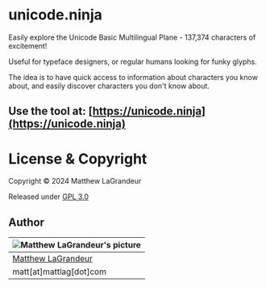 # unicode.ninja

Easily explore the Unicode Basic Multilingual Plane - 137,374 characters of excitement!

Useful for typeface designers, or regular humans looking for funky glyphs.

The idea is to have quick access to information about characters you know about, and
easily discover characters you don't know about.

## Use the tool at: [https://unicode.ninja](https://unicode.ninja)

# License & Copyright

Copyright © 2024 Matthew LaGrandeur

Released under [GPL 3.0](https://www.gnu.org/licenses/gpl-3.0-standalone.html)

## Author

| ![Matthew LaGrandeur's picture](https://1.gravatar.com/avatar/f6f7b963adc54db7e713d7bd5f4903ec?s=70) |
| ---------------------------------------------------------------------------------------------------- |
| [Matthew LaGrandeur](http://mattlag.com/)                                                            |
| matt[at]mattlag[dot]com                                                                              |
